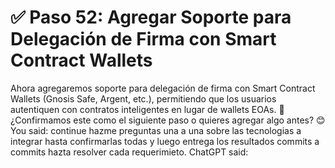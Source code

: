 # ✅ Paso 52: Agregar Soporte para Delegación de Firma con Smart Contract Wallets

Ahora agregaremos soporte para delegación de firma con Smart Contract Wallets (Gnosis Safe, Argent, etc.), permitiendo que los usuarios autentiquen con contratos inteligentes en lugar de wallets EOAs.
🔹 ¿Confirmamos este como el siguiente paso o quieres agregar algo antes? 😊
You said:
continue
hazme preguntas una a una sobre las tecnologias a integrar hasta confirmarlas todas y luego entrega los resultados commits a commits hazta resolver cada requerimieto.
ChatGPT said:
